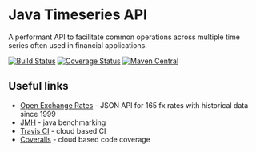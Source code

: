 # Java Timeseries API

A performant API to facilitate common operations across multiple time series often used in financial applications.

[![Build Status](https://travis-ci.org/jonfreedman/timeseries.svg?branch=master)](https://travis-ci.org/jonfreedman/timeseries)
[![Coverage Status](https://coveralls.io/repos/jonfreedman/timeseries/badge.svg?branch=master)](https://coveralls.io/r/jonfreedman/timeseries)
[![Maven Central](https://maven-badges.herokuapp.com/maven-central/com.github.jonfreedman/timeseries/badge.svg)](https://maven-badges.herokuapp.com/maven-central/com.github.jonfreedman/timeseries)

Useful links
------------

* [Open Exchange Rates](https://openexchangerates.org/) - JSON API for 165 fx rates with historical data since 1999
* [JMH](http://openjdk.java.net/projects/code-tools/jmh/) - java benchmarking
* [Travis CI](http://docs.travis-ci.com/user/languages/java/) - cloud based CI
* [Coveralls](https://coveralls.io/) - cloud based code coverage